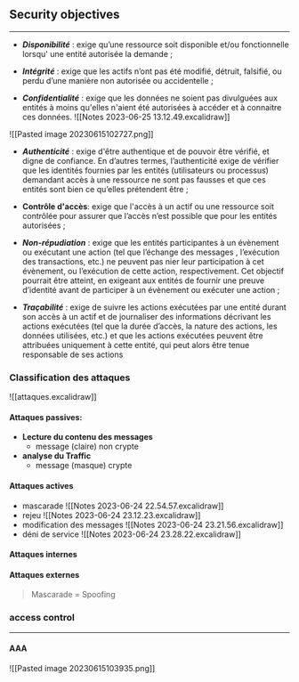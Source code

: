 ## Security objectives
--- 
- ***Disponibilité*** : exige qu’une ressource soit disponible et/ou fonctionnelle lorsqu' une entité autorisée la demande ; 

- ***Intégrité*** : exige que les actifs n’ont pas été modifié, détruit, falsifié, ou perdu d’une manière non autorisée ou accidentelle ; 

- ***Confidentialité*** : exige que les données ne soient pas divulguées aux entités à moins qu'elles n'aient été autorisées à accéder et à connaitre ces données.
![[Notes 2023-06-25 13.12.49.excalidraw]]

![[Pasted image 20230615102727.png]]

- ***Authenticité*** : exige d'être authentique et de pouvoir être vérifié, et digne de confiance. En d’autres termes, l’authenticité exige de vérifier que les identités fournies par les entités (utilisateurs ou processus) demandant accès à une ressource ne sont pas fausses et que ces entités sont bien ce qu’elles prétendent être ;

- **Contrôle d'accès**: exige que l'accès à un actif ou une ressource soit contrôlée pour assurer que l’accès n’est possible que pour les entités autorisées ;

- ***Non-répudiation*** : exige que les entités participantes à un évènement ou exécutant une action (tel que l’échange des messages , l’exécution des transactions, etc.) ne peuvent pas nier leur participation à cet évènement, ou l’exécution de cette action, respectivement. Cet objectif pourrait être atteint, en exigeant aux entités de fournir une preuve d’identité avant de participer à un évènement ou exécuter une action ;

- ***Traçabilité*** : exige de suivre les actions exécutées par une entité durant son accès à un actif et de journaliser des informations décrivant les actions exécutées (tel que la durée d’accès, la nature des actions, les données utilisées, etc.) et que les actions exécutées peuvent être attribuées uniquement à cette entité, qui peut alors être tenue responsable de ses actions

### Classification des attaques



![[attaques.excalidraw]]

#### Attaques passives:
- **Lecture du contenu des messages**
	- message (claire) non crypte 
- **analyse du Traffic**
	- message (masque)  crypte

#### Attaques actives
- mascarade
![[Notes 2023-06-24 22.54.57.excalidraw]]
- rejeu
![[Notes 2023-06-24 23.12.23.excalidraw]]
- modification des messages
![[Notes 2023-06-24 23.21.56.excalidraw]]
- déni de service
![[Notes 2023-06-24 23.28.22.excalidraw]]

#### Attaques internes

#### Attaques externes

> Mascarade = Spoofing





### access control
---
#### AAA
![[Pasted image 20230615103935.png]]


